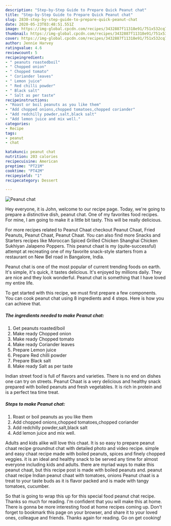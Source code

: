 ```yaml
---
description: "Step-by-Step Guide to Prepare Quick Peanut chat"
title: "Step-by-Step Guide to Prepare Quick Peanut chat"
slug: 2830-step-by-step-guide-to-prepare-quick-peanut-chat
date: 2020-05-23T03:48:51.551Z
image: https://img-global.cpcdn.com/recipes/3432887f11318e91/751x532cq70/peanut-chat-recipe-main-photo.jpg
thumbnail: https://img-global.cpcdn.com/recipes/3432887f11318e91/751x532cq70/peanut-chat-recipe-main-photo.jpg
cover: https://img-global.cpcdn.com/recipes/3432887f11318e91/751x532cq70/peanut-chat-recipe-main-photo.jpg
author: Jennie Harvey
ratingvalue: 4.6
reviewcount: 5
recipeingredient:
- " peanuts roastedboil"
- " Chopped onion"
- " Chopped tomato"
- " Coriander leaves"
- " Lemon juice"
- " Red chilli powder"
- " Black salt"
- " Salt as per taste"
recipeinstructions:
- "Roast or boil peanuts as you like them"
- "Add chopped onions,chopped tomatoes,chopped coriander"
- "Add redchilly powder,salt,black salt"
- "Add lemon juice and mix well."
categories:
- Recipe
tags:
- peanut
- chat

katakunci: peanut chat 
nutrition: 203 calories
recipecuisine: American
preptime: "PT21M"
cooktime: "PT42M"
recipeyield: "1"
recipecategory: Dessert

---
```



![Peanut chat](https://img-global.cpcdn.com/recipes/3432887f11318e91/751x532cq70/peanut-chat-recipe-main-photo.jpg)

Hey everyone, it is John, welcome to our recipe page. Today, we're going to prepare a distinctive dish, peanut chat. One of my favorites food recipes. For mine, I am going to make it a little bit tasty. This will be really delicious.

For more recipes related to Peanut Chaat checkout Peanut Chaat, Fried Peanuts, Peanut Chaat, Peanut Chaat. You can also find more Snacks and Starters recipes like Moroccan Spiced Grilled Chicken Shanghai Chicken Sukhiyan Jalapeno Poppers. This peanut chaat is my (quite-successful) attempt at recreating one of my favorite snack-style starters from a restaurant on New Bel road in Bangalore, India.

Peanut chat is one of the most popular of current trending foods on earth. It's simple, it's quick, it tastes delicious. It's enjoyed by millions daily. They are nice and they look wonderful. Peanut chat is something that I have loved my entire life.


To get started with this recipe, we must first prepare a few components. You can cook peanut chat using 8 ingredients and 4 steps. Here is how you can achieve that.

<!--inarticleads1-->

##### The ingredients needed to make Peanut chat:

1. Get  peanuts roasted/boil
1. Make ready  Chopped onion
1. Make ready  Chopped tomato
1. Make ready  Coriander leaves
1. Prepare  Lemon juice
1. Prepare  Red chilli powder
1. Prepare  Black salt
1. Make ready  Salt as per taste


Indian street food is full of flavors and varieties. There is no end on dishes one can try on streets. Peanut Chaat is a very delicious and healthy snack prepared with boiled peanuts and fresh vegetables. It is rich in protein and is a perfect tea time treat. 

<!--inarticleads2-->

##### Steps to make Peanut chat:

1. Roast or boil peanuts as you like them
1. Add chopped onions,chopped tomatoes,chopped coriander
1. Add redchilly powder,salt,black salt
1. Add lemon juice and mix well.


Adults and kids alike will love this chaat. It is so easy to prepare peanut chaat recipe groundnut chat with detailed photo and video recipe. simple and easy chaat recipe made with boiled peanuts, spices and finely chopped veggies. it is an ideal and healthy snack to be served any time for almost everyone including kids and adults. there are myriad ways to make this peanut chaat, but this recipe post is made with boiled peanuts and. peanut chaat recipe Indian peanut chaat with tomatoes, onions Peanut chaat is a treat to your taste buds as it is flavor packed and is made with tangy tomatoes, cucumber. 

So that is going to wrap this up for this special food peanut chat recipe. Thanks so much for reading. I'm confident that you will make this at home. There is gonna be more interesting food at home recipes coming up. Don't forget to bookmark this page on your browser, and share it to your loved ones, colleague and friends. Thanks again for reading. Go on get cooking!
